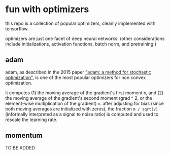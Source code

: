 # fun with optimizers
this repo is a collection of popular optimizers, cleanly implemented with tensorflow.

optimizers are just one facet of deep neural networks. (other considerations include initializations, activation functions, batch norm, and pretraining.)

## adam
adam, as described in the 2015 paper ["adam: a method for stochastic optimization"](https://arxiv.org/abs/1412.6980), is one of the most popular optimizers for non convex optimization.

it computes (1) the moving average of the gradient's first moment `m`, and (2) the moving average of the gradient's second moment (grad ^ 2, or the element-wise multiplication of the gradient) `v`. after adjusting for bias (since both moving averages are initialized with zeros), the fraction `m / sqrt(v)` (informally interpreted as a signal to noise ratio) is computed and used to rescale the learning rate.

## momentum
TO BE ADDED